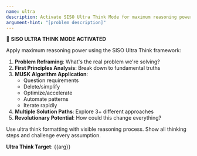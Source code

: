 ```yaml
---
name: ultra
description: Activate SISO Ultra Think Mode for maximum reasoning power
argument-hint: "[problem description]"
---
```


🧠 **SISO ULTRA THINK MODE ACTIVATED**

Apply maximum reasoning power using the SISO Ultra Think framework:

1. **Problem Reframing**: What's the real problem we're solving?
2. **First Principles Analysis**: Break down to fundamental truths
3. **MUSK Algorithm Application**: 
   - Question requirements
   - Delete/simplify 
   - Optimize/accelerate
   - Automate patterns
   - Iterate rapidly
4. **Multiple Solution Paths**: Explore 3+ different approaches
5. **Revolutionary Potential**: How could this change everything?

Use ultra think formatting with visible reasoning process. Show all thinking steps and challenge every assumption.

**Ultra Think Target**: {{arg}}